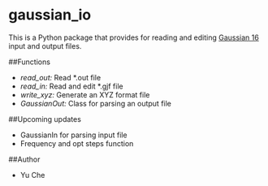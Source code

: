 # gaussian_io
This is a Python package that provides for reading and editing [Gaussian 16](http://gaussian.com/gaussian16/) input and output files.

##Functions
 * *read_out:* Read *.out file
 * *read_in:*  Read and edit *.gjf file
 * *write_xyz:* Generate an XYZ format file
 * *GaussianOut:* Class for parsing an output file
 
##Upcoming updates
 * GaussianIn for parsing input file
 * Frequency and opt steps function
 
##Author
 * Yu Che
